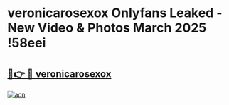 # veronicarosexox Onlyfans Leaked - New Video & Photos March 2025 !58eei

# <h2><a href="https://qtqygy.iuczelnia.edu.pl?title=veronicarosexox&ref=58eei">🔗👉 🔴 veronicarosexox</a></h2>

[![acn](https://github.com/user-attachments/assets/0f9c940e-d8b0-45ae-aac7-cd30a18b3e1c)](https://qtqygy.iuczelnia.edu.pl?title=veronicarosexox&ref=58eei)


